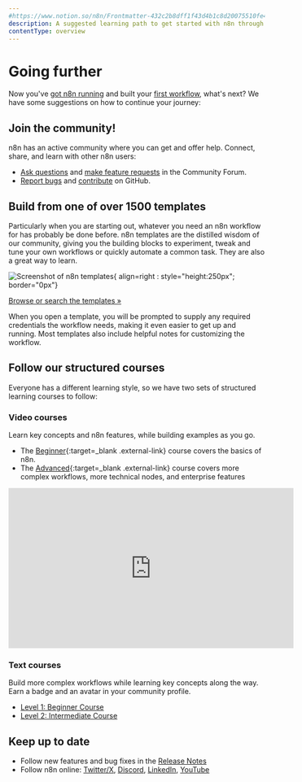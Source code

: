 ```yaml
---
#https://www.notion.so/n8n/Frontmatter-432c2b8dff1f43d4b1c8d20075510fe4
description: A suggested learning path to get started with n8n through tutorials, courses, and step-by-step guides.
contentType: overview
---
```

# Going further

Now you've [got n8n running][] and built your [first workflow][], what's next? We have some suggestions on how to continue your journey:

## Join the community!

n8n has an active community where you can get and offer help. Connect, share, and learn with other n8n users:

- [Ask questions](https://community.n8n.io/t/readme-welcome-to-the-n8n-community/44381) and [make feature requests](https://community.n8n.io/c/feature-requests) in the Community Forum.
- [Report bugs](https://github.com/n8n-io/n8n/issues) and [contribute](https://github.com/n8n-io/n8n/blob/master/CONTRIBUTING.md) on GitHub.

## Build from one of over 1500 templates

Particularly when you are starting out, whatever you need an n8n workflow for has probably be done before. n8n templates are the distilled wisdom of our community, giving you the building blocks to experiment, tweak and tune your own workflows or quickly automate a common task. They are also a great way to learn.

![Screenshot of n8n templates](/_images/try-it-out/templates.png){ align=right : style="height:250px"; border="0px"}

[Browse or search the templates »](https://n8n.io/workflows/)

When you open a template, you will be prompted to supply any required credentials the workflow needs, making it even easier to get up and running. Most templates also include helpful notes for customizing the workflow.

## Follow our structured courses

Everyone has a different learning style, so we have two sets of structured learning courses to follow:

### Video courses

Learn key concepts and n8n features, while building examples as you go.

- The [Beginner](https://www.youtube.com/playlist?list=PLlET0GsrLUL59YbxstZE71WszP3pVnZfI){:target=_blank .external-link} course covers the basics of n8n.
- The [Advanced](https://www.youtube.com/playlist?list=PLlET0GsrLUL5bxmx5c1H1Ms_OtOPYZIEG){:target=_blank .external-link} course covers more complex workflows, more technical nodes, and enterprise features

<iframe width="560" height="315" src="https://www.youtube.com/embed/4BVTkqbn_tY?si=o4zabk80dQo9sbGZ" title="YouTube video player" frameborder="0" allow="accelerometer; autoplay; clipboard-write; encrypted-media; gyroscope; picture-in-picture; web-share" referrerpolicy="strict-origin-when-cross-origin" allowfullscreen></iframe>


### Text courses

Build more complex workflows while learning key concepts along the way. Earn a badge and an avatar in your community profile.

- [Level 1: Beginner Course](/courses/level-one/index.md)
- [Level 2: Intermediate Course](/courses/level-two/index.md)

## Keep up to date

- Follow new features and bug fixes in the [Release Notes](/release-notes.md)
- Follow n8n online: [Twitter/X](https://twitter.com/n8n_io), [Discord](https://discord.com/invite/vWwMVThRta), [LinkedIn](https://www.linkedin.com/company/n8n/), [YouTube](https://www.youtube.com/@n8n-io)

<!-- LINKS -->

[got n8n running]: /try-it-out/getn8n.md
[first workflow]: /try-it-out/tutorial-first-workflow.md